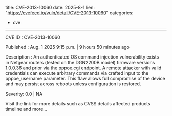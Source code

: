  
title: CVE-2013-10060
date: 2025-8-1
lien: "https://cvefeed.io/vuln/detail/CVE-2013-10060"
categories:
  - cve
---

CVE ID : CVE-2013-10060

Published :  Aug. 1
2025
9:15 p.m. | 9 hours
50 minutes ago

Description : An authenticated OS command injection vulnerability exists in Netgear routers (tested on the DGN2200B model) firmware versions 1.0.0.36 and prior via the pppoe.cgi endpoint. A remote attacker with valid credentials can execute arbitrary commands via crafted input to the pppoe_username parameter. This flaw allows full compromise of the device and may persist across reboots unless configuration is restored.

Severity: 0.0 | NA

Visit the link for more details
such as CVSS details
affected products
timeline
and more...
